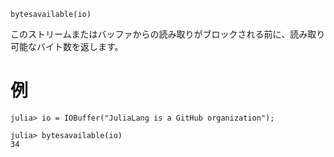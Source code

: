 ```
bytesavailable(io)
```

このストリームまたはバッファからの読み取りがブロックされる前に、読み取り可能なバイト数を返します。

# 例

```jldoctest
julia> io = IOBuffer("JuliaLang is a GitHub organization");

julia> bytesavailable(io)
34
```

